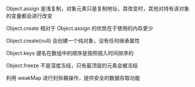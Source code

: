 Object.assign 是浅复制，对象元素只是复制地址，其改变时，其他对持有该对象的变量都会进行改变

Object.create 相对于 Object.assign 的优势在于使用的内存更少

Object.create(null) 会创建一个纯对象，没有任何继承属性

Object.keys 键名在数组中的顺序是按照插入时间排序的

Object.freeze 不是深度冻结，只有最顶层的元素会被冻结

利用 weakMap 进行封拆箱操作，提供安全的数据存取功能